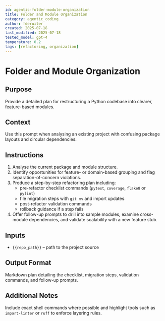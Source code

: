 ```yaml
---
id: agentic-folder-module-organization
title: Folder and Module Organization
category: agentic_coding
author: fderuiter
created: 2025-07-18
last_modified: 2025-07-18
tested_model: gpt-4
temperature: 0.2
tags: [refactoring, organization]
---
```


# Folder and Module Organization

## Purpose
Provide a detailed plan for restructuring a Python codebase into clearer, feature-based modules.

## Context
Use this prompt when analysing an existing project with confusing package layouts and circular dependencies.

## Instructions
1. Analyse the current package and module structure.
2. Identify opportunities for feature- or domain-based grouping and flag separation-of-concern violations.
3. Produce a step-by-step refactoring plan including:
   - pre-refactor checklist commands (`pytest`, `coverage`, `flake8` or `pylint`)
   - file migration steps with `git mv` and import updates
   - post-refactor validation commands
   - rollback guidance if a step fails
4. Offer follow-up prompts to drill into sample modules, examine cross-module dependencies, and validate scalability with a new feature stub.

## Inputs
- `{{repo_path}}` – path to the project source

## Output Format
Markdown plan detailing the checklist, migration steps, validation commands, and follow-up prompts.

## Additional Notes
Include exact shell commands where possible and highlight tools such as `import-linter` or `ruff` to enforce layering rules.
